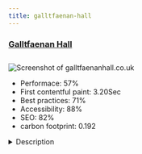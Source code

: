 ```yaml
---
title: galltfaenan-hall
---
```


<div style="height: 3rem">
  <a href="https://www.galltfaenanhall.co.uk"><h3>Galltfaenan Hall</h3></a>
</div>
<img loading="lazy" src="/images/thumbs/galltfaenanhall.co.uk.jpg" alt="Screenshot of galltfaenanhall.co.uk" />
<ul>
  <li>Performace: 57%</li>
  <li>
    First contentful paint:
    3.20Sec
  </li>
  <li>Best practices: 71%</li>
  <li>Accessibility: 88%</li>
  <li>SEO: 82%</li>
  <li>carbon footprint: 0.192</li>
</ul>
<details>
  <summary>Description</summary>
  <p>A nice clean looking easy to use and navigate website (and accompanying PDF Brochure) for 'Galltfaenan Hall' in Denbighshire, North Wales.

Galltfaenan Hall provides Residential Care, Specialist Dementia Care and Flexible Respite Care for adults from 18 to beyond retirement age.

Professional photography really helps show off this Grade II listed building and the nearby Old rectory too.We created a mobile-friendly Joomla website using 3.9.x (and will keep this updated), along with creating logo & branding, downloadable PDF brochure, Photography, hosted on a UK LiteSpeed cloud server with PHP7.3.x, SSL, HTTP/2 & a CDN Content Delivery.</p>
</details>

